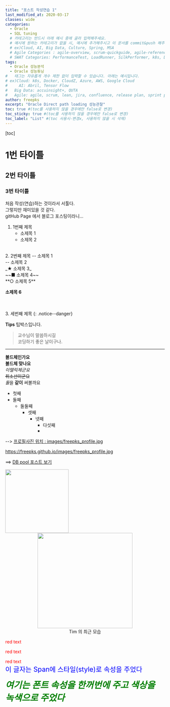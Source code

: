 ```yaml
---
title: "포스트 작성연습 1"
last_modified_at: 2020-03-17
classes: wide
categories:
  - Oracle
  - SQL tuning
  # 카테고리는 반드시 아래 예시 중에 골라 입력해주세요.
  # 예시에 원하는 카테고리가 없을 시, 예시에 추가해주시고 이 문서를 commit&push 해주세요.
  # ex)Cloud, AI, Big Data, Culture, Spring, MSA
  # Agile Categories : agile-overview, scrum-quickguide, agile-reference, agile-practices, agile-thingy
  # SWAT Categories: PerformanceTest, LoadRunner, SilkPerformer, k8s, Docker, kubernetes, devops, kafka, tomcat, apache, spring
tags:
  - Oracle 성능분석
  - Oracle 성능튜닝
#	태그는 자유롭게 개수 제한 없이 입력할 수 있습니다. 아래는 예시입니다.
# ex)Cloud: k8s, Docker, CloudZ, Azure, AWS, Google Cloud
#	  AI: Abril, Tensor Flow
#   Big Data: accuinsight+, QUTA
#   Agile: agile, scrum, lean, jira, confluence, release plan, sprint plan, backlog, review, retrospective, scrum master, product owner, scrum team, dev team,
author: freepks
excerpt: "Oracle Direct path loading 성능관찰"
toc: true #(toc를 사용하지 않을 경우에만 false로 변경)
toc_sticky: true #(toc를 사용하지 않을 경우에만 false로 변경)
toc_label: "List" #(toc 사용시-변경x, 사용하지 않을 시 삭제)
---
```


[toc]

# 1번 타이틀
## 2번 타이틀
### 3번 타이틀

처음 작성(연습)하는 것이라서 서툴다.<br/>그렇지만 재미있을 것 같다.<br/>
gitHub Page 에서 블로그 포스팅이라니...<br/>

1. 1번째 제목 <br/>
   - 소제목 1<br/>
   - 소제목 2<br/>
<br/>
2. 2번째 제목
   -- 소제목 1<br/>
   -- 소제목 2<br/>
   _★ 소제목 3_<br/>
   ~~■ 소제목 4~~<br/>
   **○ 소제목 5**<br/>
  
  **소제목 6**


   <br/><br/>
3. 세번째 제목
{: .notice--danger} <!--팁 박스 빨간색-->


**Tips** 팁박스입니다.

> 교수님이 말씀하시길<br/>
> 코딩하기 좋은 날이구나.

---
__볼드체인가요__<br/>
**볼드체 맞나요**<br/>
_이탤릭체군요_<br/>
~~취소선이군요~~<br/>
*둘*을 **같이** 써볼까요<br/>

* 첫째
* 둘째
  * 둘둘째
    * 셋째
      * 넷째
        * 다섯째
        * 

--> [프로필사진 위치 : images/freepks_profile.jpg](https://freepks.github.io/images/freepks_profile.jpg)

https://freepks.github.io/images/freepks_profile.jpg

==> [DB pool 포스트 보기](https://freepks.github.io/2020-03-15-DB-Pool-For-Event)

<img src="https://freepks.github.io/images/freepks_profile.jpg" width="200">

<!-- 사이즈 조정한 사진 가운데 정렬 
-->

<center><img src="https://freepks.github.io/images/freepks_profile.jpg" width="300"></center>

<center> Tim 의 최근 모습 </center>

<span style="color: red;">red text</span>

<p style="color: red;">red text</p>

<div style="color: red;">red text</div>

<span style = " font-size:1.5em;  color: blue;">
이 글자는 Span에 스타일(style)로 속성을 주었다
</span>
<p></p>
<span style=" font: italic bold 2em 맑은고딕; color: green;">
여기는 폰트 속성을 한꺼번에 주고 색상을 녹색으로 주었다
</span>